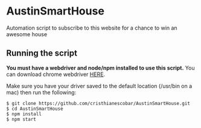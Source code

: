 # AustinSmartHouse

Automation script to subscribe to this website for a chance to win an awesome house

## Running the script
**You must have a webdriver and node/npm installed to use this script.**
You can download chrome webdriver [HERE](http://chromedriver.storage.googleapis.com/index.html). 

Make sure you have your driver saved to the default location (/usr/bin on a mac) then run the following:

```
$ git clone https://github.com/cristhianescobar/AustinSmartHouse.git
$ cd AustinSmartHouse
$ npm install
$ npm start
```

